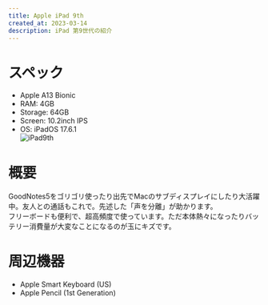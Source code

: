 ```yaml
---
title: Apple iPad 9th
created_at: 2023-03-14
description: iPad 第9世代の紹介
---
```


# スペック
- Apple A13 Bionic
- RAM: 4GB
- Storage: 64GB
- Screen: 10.2inch IPS
- OS: iPadOS 17.6.1 <br>
![iPad9th](https://media.misskeyusercontent.jp/io/059737d7-6318-472f-b1f6-01000fbe674b.JPG)

# 概要
GoodNotes5をゴリゴリ使ったり出先でMacのサブディスプレイにしたり大活躍中。友人との通話もこれで。先述した「声を分離」が助かります。<br>フリーボードも便利で、超高頻度で使っています。ただ本体熱々になったりバッテリー消費量が大変なことになるのが玉にキズです。

# 周辺機器
- Apple Smart Keyboard (US)
- Apple Pencil (1st Generation)
